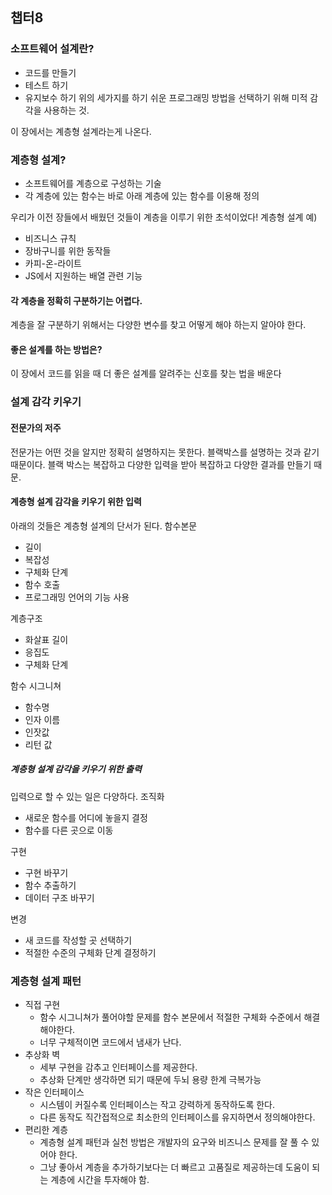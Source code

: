 ## 챕터8

### 소프트웨어 설계란?
- 코드를 만들기
- 테스트 하기
- 유지보수 하기
위의 세가지를 하기 쉬운 프로그래밍 방법을 선택하기 위해 미적 감각을 사용하는 것.

이 장에서는 계층형 설계라는게 나온다.

### 계층형 설계?
- 소프트웨어를 계층으로 구성하는 기술
- 각 계층에 있는 함수는 바로 아래 계층에 있는 함수를 이용해 정의

우리가 이전 장들에서 배웠던 것들이 계층을 이루기 위한 초석이었다!
계층형 설계 예)
- 비즈니스 규칙
- 장바구니를 위한 동작들
- 카피-온-라이트
- JS에서 지원하는 배열 관련 기능

#### 각 계층을 정확히 구분하기는 어렵다.
계층을 잘 구분하기 위해서는 다양한 변수를 찾고 어떻게 해야 하는지 알아야 한다.

#### 좋은 설계를 하는 방법은?
이 장에서 코드를 읽을 때 더 좋은 설계를 알려주는 신호를 찾는 법을 배운다


### 설계 감각 키우기
#### 전문가의 저주
전문가는 어떤 것을 알지만 정확히 설명하지는 못한다.
블랙박스를 설명하는 것과 같기 때문이다. 블랙 박스는 복잡하고 다양한 입력을 받아 복잡하고 다양한 결과를 만들기 때문.

#### 계층형 설계 감각을 키우기 위한 입력
아래의 것들은 계층형 설계의 단서가 된다.
함수본문
- 길이
- 복잡성
- 구체화 단계
- 함수 호출
- 프로그래밍 언어의 기능 사용

계층구조
- 화살표 길이
- 응집도
- 구체화 단계

함수 시그니쳐
- 함수명
- 인자 이름
- 인잣값
- 리턴 값

##### 계층형 설계 감각을 키우기 위한 출력
입력으로 할 수 있는 일은 다양하다.
조직화
- 새로운 함수를 어디에 놓을지 결정
- 함수를 다른 곳으로 이동

구현
- 구현 바꾸기
- 함수 추출하기
- 데이터 구조 바꾸기

변경
- 새 코드를 작성할 곳 선택하기
- 적절한 수준의 구체화 단계 결정하기

### 계층형 설계 패턴
- 직접 구현
  - 함수 시그니쳐가 풀어야할 문제를 함수 본문에서 적절한 구체화 수준에서 해결해야한다.
  - 너무 구체적이면 코드에서 냄새가 난다.
- 추상화 벽
  - 세부 구현을 감추고 인터페이스를 제공한다.
  - 추상화 단계만 생각하면 되기 때문에 두뇌 용량 한계 극복가능
- 작은 인터페이스
  - 시스템이 커질수록 인터페이스는 작고 강력하게 동작하도록 한다.
  - 다른 동작도 직간접적으로 최소한의 인터페이스를 유지하면서 정의해야한다.
- 편리한 계층
  - 계층형 설계 패턴과 실천 방법은 개발자의 요구와 비즈니스 문제를 잘 풀 수 있어야 한다.
  - 그냥 좋아서 계층을 추가하기보다는 더 빠르고 고품질로 제공하는데 도움이 되는 계층에 시간을 투자해야 함.







